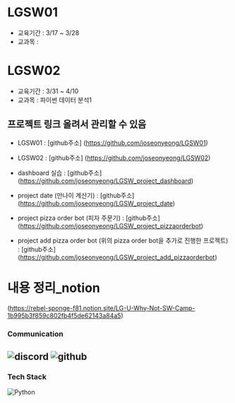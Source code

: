 # LGSW01
- 교육기간 : 3/17 ~ 3/28
- 교과목 :

# LGSW02
- 교육기간 : 3/31 ~ 4/10
- 교과목 : 파이썬 데이터 분석1

## 프로젝트 링크 올려서 관리할 수 있음
- LGSW01 : [github주소] (https://github.com/joseonyeong/LGSW01)
- LGSW02 : [github주소] (https://github.com/joseonyeong/LGSW02)
- dashboard 실습 : [github주소] (https://github.com/joseonyeong/LGSW_project_dashboard)

- project date (만나이 계산기) : [github주소] (https://github.com/joseonyeong/LGSW_project_date)
- project pizza order bot (피자 주문기) : [github주소] (https://github.com/joseonyeong/LGSW_project_pizzaorderbot)
- project add pizza order bot (위의 pizza order bot을 추가로 진행한 프로젝트) : [github주소] (https://github.com/joseonyeong/LGSW_project_add_pizzaorderbot)

# 내용 정리_notion
(https://rebel-sponge-f81.notion.site/LG-U-Why-Not-SW-Camp-1b995b3f859c802fb4f5de62143a84a5)

### Communication
![discord](https://img.shields.io/badge/Discord-7289DA?style=for-the-badge&logo=discord&logoColor=white)
![github](https://img.shields.io/badge/github-181717?style=for-the-badge&logo=github&logoColor=white)
--

### Tech Stack
![Python](https://img.shields.io/badge/python-3776AB?style=for-the-badge&logo=python&logoColor=white)